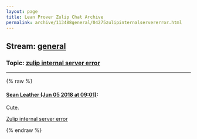 ```yaml
---
layout: page
title: Lean Prover Zulip Chat Archive 
permalink: archive/113488general/04275zulipinternalservererror.html
---
```


## Stream: [general](index.html)
### Topic: [zulip internal server error](04275zulipinternalservererror.html)

---


{% raw %}
#### [ Sean Leather (Jun 05 2018 at 09:01)](https://leanprover.zulipchat.com/#narrow/stream/113488-general/topic/zulip%20internal%20server%20error/near/127585986):
Cute.

[Zulip internal server error](/user_uploads/3121/12hTdSqy89-X-2YQcr0ehITk/zulip-internal-server-error.png)


{% endraw %}

